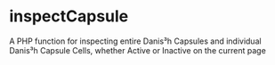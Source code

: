 # inspectCapsule
A PHP function for inspecting entire Danis³h Capsules and individual Danis³h Capsule Cells, whether Active or Inactive on the current page
